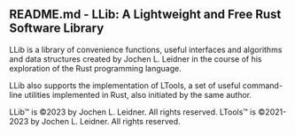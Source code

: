 ## README.md - LLib: A Lightweight and Free Rust Software Library ##

LLib is a library of convenience functions, useful interfaces
and algorithms and data structures created by Jochen L. Leidner
in the course of his exploration of the Rust programming language.

LLib also supports the implementation of LTools, a set of useful
command-line utilities implemented in Rust, also initiated by the
same author.

LLib™ is ©2023 by Jochen L. Leidner. All rights reserved.
LTools™ is ©2021-2023 by Jochen L. Leidner. All rights reserved.
